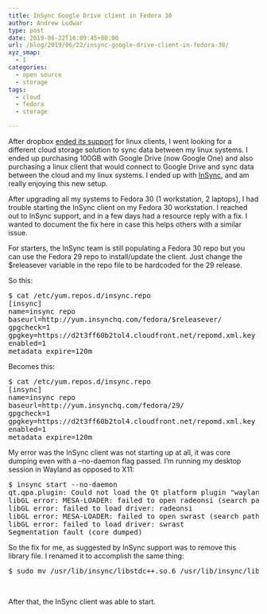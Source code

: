 ```yaml
---
title: InSync Google Drive client in Fedora 30
author: Andrew Ludwar
type: post
date: 2019-06-22T16:09:45+00:00
url: /blog/2019/06/22/insync-google-drive-client-in-fedora-30/
xyz_smap:
  - 1
categories:
  - open source
  - storage
tags:
  - cloud
  - fedora
  - storage

---
```

After dropbox [ended its support][1] for linux clients, I went looking for a different cloud storage solution to sync data between my linux systems. I ended up purchasing 100GB with Google Drive (now Google One) and also purchasing a linux client that would connect to Google Drive and sync data between the cloud and my linux systems. I ended up with [InSync][2], and am really enjoying this new setup.

After upgrading all my systems to Fedora 30 (1 workstation, 2 laptops), I had trouble starting the InSync client on my Fedora 30 workstation. I reached out to InSync support, and in a few days had a resource reply with a fix. I wanted to document the fix here in case this helps others with a similar issue.

For starters, the InSync team is still populating a Fedora 30 repo but you can use the Fedora 29 repo to install/update the client. Just change the $releasever variable in the repo file to be hardcoded for the 29 release.

So this:

<pre class="lang:sh decode:true ">$ cat /etc/yum.repos.d/insync.repo
[insync]
name=insync repo
baseurl=http://yum.insynchq.com/fedora/$releasever/
gpgcheck=1
gpgkey=https://d2t3ff60b2tol4.cloudfront.net/repomd.xml.key
enabled=1
metadata_expire=120m
</pre>

Becomes this:

<pre class="lang:sh decode:true ">$ cat /etc/yum.repos.d/insync.repo 
[insync]
name=insync repo
baseurl=http://yum.insynchq.com/fedora/29/
gpgcheck=1
gpgkey=https://d2t3ff60b2tol4.cloudfront.net/repomd.xml.key
enabled=1
metadata_expire=120m
</pre>

My error was the InSync client was not starting up at all, it was core dumping even with a &#8211;no-daemon flag passed. I&#8217;m running my desktop session in Wayland as opposed to X11:

<pre class="lang:sh decode:true">$ insync start --no-daemon
qt.qpa.plugin: Could not load the Qt platform plugin "wayland" in "" even though it was found.
libGL error: MESA-LOADER: failed to open radeonsi (search paths /usr/lib64/dri)
libGL error: failed to load driver: radeonsi
libGL error: MESA-LOADER: failed to open swrast (search paths /usr/lib64/dri)
libGL error: failed to load driver: swrast
Segmentation fault (core dumped)</pre>

So the fix for me, as suggested by InSync support was to remove this library file. I renamed it to accomplish the same thing:

<pre class="lang:sh decode:true ">$ sudo mv /usr/lib/insync/libstdc++.so.6 /usr/lib/insync/libstdc++.so.6.rm.bak</pre>

&nbsp;

After that, the InSync client was able to start.

&nbsp;

 [1]: https://linux.slashdot.org/story/18/08/10/2120248/dropbox-is-dropping-support-for-all-linux-file-systems-except-unencrypted-ext4
 [2]: https://www.insynchq.com/